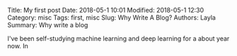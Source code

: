 Title: My first post
Date: 2018-05-1 10:01
Modified: 2018-05-1 12:30
Category: misc
Tags: first, misc
Slug: Why Write A Blog?
Authors: Layla
Summary: Why write a blog

I've been self-studying machine learning and deep learning for a about year now. In 